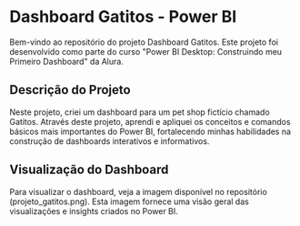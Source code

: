 # Dashboard Gatitos - Power BI

Bem-vindo ao repositório do projeto Dashboard Gatitos. Este projeto foi desenvolvido como parte do curso "Power BI Desktop: Construindo meu Primeiro Dashboard" da Alura.

## Descrição do Projeto
Neste projeto, criei um dashboard para um pet shop fictício chamado Gatitos. Através deste projeto, aprendi e apliquei os conceitos e comandos básicos mais importantes do Power BI, fortalecendo minhas habilidades na construção de dashboards interativos e informativos.

## Visualização do Dashboard
Para visualizar o dashboard, veja a imagem disponível no repositório (projeto_gatitos.png). Esta imagem fornece uma visão geral das visualizações e insights criados no Power BI.

